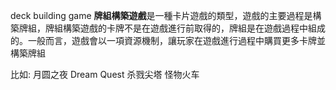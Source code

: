 deck building game
**牌組構築遊戲**是一種卡片遊戲的類型，遊戲的主要過程是構築牌組，牌組構築遊戲的卡牌不是在遊戲進行前取得的，牌組是在遊戲過程中組成的。一般而言，遊戲會以一項資源機制，讓玩家在遊戲進行過程中購買更多卡牌並構築牌組

比如:
月圆之夜
Dream Quest
杀戮尖塔
怪物火车